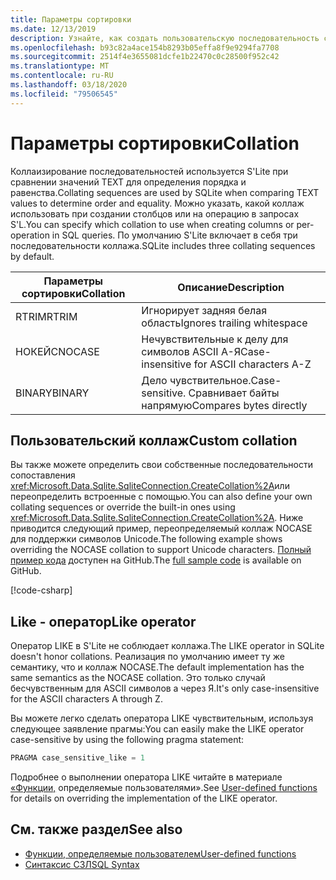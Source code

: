 ```yaml
---
title: Параметры сортировки
ms.date: 12/13/2019
description: Узнайте, как создать пользовательскую последовательность сопоставления.
ms.openlocfilehash: b93c82a4ace154b8293b05effa8f9e9294fa7708
ms.sourcegitcommit: 2514f4e3655081dcfe1b22470c0c28500f952c42
ms.translationtype: MT
ms.contentlocale: ru-RU
ms.lasthandoff: 03/18/2020
ms.locfileid: "79506545"
---
```

# <a name="collation"></a><span data-ttu-id="b69b8-103">Параметры сортировки</span><span class="sxs-lookup"><span data-stu-id="b69b8-103">Collation</span></span>

<span data-ttu-id="b69b8-104">Коллаизирование последовательностей используется S'Lite при сравнении значений TEXT для определения порядка и равенства.</span><span class="sxs-lookup"><span data-stu-id="b69b8-104">Collating sequences are used by SQLite when comparing TEXT values to determine order and equality.</span></span> <span data-ttu-id="b69b8-105">Можно указать, какой коллаж использовать при создании столбцов или на операцию в запросах S'L.</span><span class="sxs-lookup"><span data-stu-id="b69b8-105">You can specify which collation to use when creating columns or per-operation in SQL queries.</span></span> <span data-ttu-id="b69b8-106">По умолчанию S'Lite включает в себя три последовательности коллажа.</span><span class="sxs-lookup"><span data-stu-id="b69b8-106">SQLite includes three collating sequences by default.</span></span>

| <span data-ttu-id="b69b8-107">Параметры сортировки</span><span class="sxs-lookup"><span data-stu-id="b69b8-107">Collation</span></span> | <span data-ttu-id="b69b8-108">Описание</span><span class="sxs-lookup"><span data-stu-id="b69b8-108">Description</span></span>                               |
| --------- | ----------------------------------------- |
| <span data-ttu-id="b69b8-109">RTRIM</span><span class="sxs-lookup"><span data-stu-id="b69b8-109">RTRIM</span></span>     | <span data-ttu-id="b69b8-110">Игнорирует задняя белая область</span><span class="sxs-lookup"><span data-stu-id="b69b8-110">Ignores trailing whitespace</span></span>               |
| <span data-ttu-id="b69b8-111">НОКЕЙС</span><span class="sxs-lookup"><span data-stu-id="b69b8-111">NOCASE</span></span>    | <span data-ttu-id="b69b8-112">Нечувствительные к делу для символов ASCII А-Я</span><span class="sxs-lookup"><span data-stu-id="b69b8-112">Case-insensitive for ASCII characters A-Z</span></span> |
| <span data-ttu-id="b69b8-113">BINARY</span><span class="sxs-lookup"><span data-stu-id="b69b8-113">BINARY</span></span>    | <span data-ttu-id="b69b8-114">Дело чувствительное.</span><span class="sxs-lookup"><span data-stu-id="b69b8-114">Case-sensitive.</span></span> <span data-ttu-id="b69b8-115">Сравнивает байты напрямую</span><span class="sxs-lookup"><span data-stu-id="b69b8-115">Compares bytes directly</span></span>   |

## <a name="custom-collation"></a><span data-ttu-id="b69b8-116">Пользовательский коллаж</span><span class="sxs-lookup"><span data-stu-id="b69b8-116">Custom collation</span></span>

<span data-ttu-id="b69b8-117">Вы также можете определить свои собственные последовательности сопоставления <xref:Microsoft.Data.Sqlite.SqliteConnection.CreateCollation%2A>или переопределить встроенные с помощью.</span><span class="sxs-lookup"><span data-stu-id="b69b8-117">You can also define your own collating sequences or override the built-in ones using <xref:Microsoft.Data.Sqlite.SqliteConnection.CreateCollation%2A>.</span></span> <span data-ttu-id="b69b8-118">Ниже приводится следующий пример, переопределяемый коллаж NOCASE для поддержки символов Unicode.</span><span class="sxs-lookup"><span data-stu-id="b69b8-118">The following example shows overriding the NOCASE collation to support Unicode characters.</span></span> <span data-ttu-id="b69b8-119">[Полный пример кода](https://github.com/dotnet/samples/blob/master/snippets/standard/data/sqlite/CollationSample/Program.cs) доступен на GitHub.</span><span class="sxs-lookup"><span data-stu-id="b69b8-119">The [full sample code](https://github.com/dotnet/samples/blob/master/snippets/standard/data/sqlite/CollationSample/Program.cs) is available on GitHub.</span></span>

[!code-csharp[](../../../../samples/snippets/standard/data/sqlite/CollationSample/Program.cs?name=snippet_Collation)]

## <a name="like-operator"></a><span data-ttu-id="b69b8-120">Like - оператор</span><span class="sxs-lookup"><span data-stu-id="b69b8-120">Like operator</span></span>

<span data-ttu-id="b69b8-121">Оператор LIKE в S'Lite не соблюдает коллажа.</span><span class="sxs-lookup"><span data-stu-id="b69b8-121">The LIKE operator in SQLite doesn't honor collations.</span></span> <span data-ttu-id="b69b8-122">Реализация по умолчанию имеет ту же семантику, что и коллаж NOCASE.</span><span class="sxs-lookup"><span data-stu-id="b69b8-122">The default implementation has the same semantics as the NOCASE collation.</span></span> <span data-ttu-id="b69b8-123">Это только случай бесчувственным для ASCII символов а через Я.</span><span class="sxs-lookup"><span data-stu-id="b69b8-123">It's only case-insensitive for the ASCII characters A through Z.</span></span>

<span data-ttu-id="b69b8-124">Вы можете легко сделать оператора LIKE чувствительным, используя следующее заявление прагмы:</span><span class="sxs-lookup"><span data-stu-id="b69b8-124">You can easily make the LIKE operator case-sensitive by using the following pragma statement:</span></span>

```sql
PRAGMA case_sensitive_like = 1
```

<span data-ttu-id="b69b8-125">Подробнее о выполнении оператора LIKE читайте в материале [«Функции,](user-defined-functions.md) определяемые пользователями».</span><span class="sxs-lookup"><span data-stu-id="b69b8-125">See [User-defined functions](user-defined-functions.md) for details on overriding the implementation of the LIKE operator.</span></span>

## <a name="see-also"></a><span data-ttu-id="b69b8-126">См. также раздел</span><span class="sxs-lookup"><span data-stu-id="b69b8-126">See also</span></span>

* [<span data-ttu-id="b69b8-127">Функции, определяемые пользователем</span><span class="sxs-lookup"><span data-stu-id="b69b8-127">User-defined functions</span></span>](user-defined-functions.md)
* [<span data-ttu-id="b69b8-128">Синтаксис СЗЛ</span><span class="sxs-lookup"><span data-stu-id="b69b8-128">SQL Syntax</span></span>](https://www.sqlite.org/lang.html)
